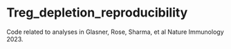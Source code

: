 # Treg_depletion_reproducibility
Code related to analyses in Glasner, Rose, Sharma, et al Nature Immunology 2023. 
